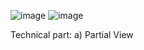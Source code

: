 
![image](https://github.com/user-attachments/assets/7638873e-2c1e-4db4-9087-65f0f1eca359)
![image](https://github.com/user-attachments/assets/9926cd1f-3e5a-4f1a-aa00-dc51409c3606)




Technical part: 
a) Partial View
